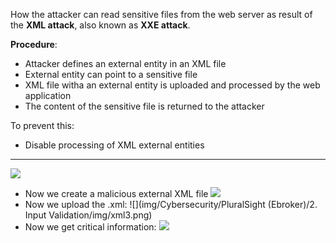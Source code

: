 How the attacker can read sensitive files from the web server as result of the **XML attack**, also known as **XXE attack**.

**Procedure**:
- Attacker defines an external entity in an XML file
- External entity can point to a sensitive file
- XML file witha an external entity is uploaded and processed by the web application
- The content of the sensitive file is returned to the attacker

To prevent this:
- Disable processing of XML external entities

---
![](img/xml1.png)

- Now we create a malicious external XML file
![](img/xml2.png)
- Now we upload the .xml:
![](img/Cybersecurity/PluralSight (Ebroker)/2. Input Validation/img/xml3.png)
- Now we get critical information:
![](img/xml4.png)
